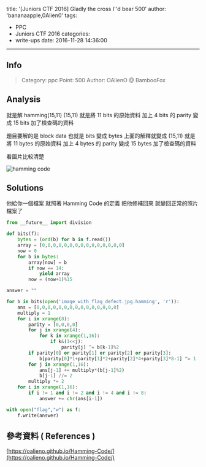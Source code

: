 title: '[Juniors CTF 2016] Gladly the cross I''d bear 500'
author: 'bananaapple,0Alien0'
tags:
  - PPC
  - Juniors CTF 2016
categories:
  - write-ups
date: 2016-11-28 14:36:00
---
## Info  
> Category: ppc
> Point: 500
> Author: OAlienO @ BambooFox

## Analysis

就是解 hamming(15,11)
(15,11) 就是將 11 bits 的原始資料
加上 4 bits 的 parity
變成 15 bits 加了檢查碼的資料

題目要解的是 block data
也就是 bits 變成 bytes
上面的解釋就變成
(15,11) 就是將 11 bytes 的原始資料
加上 4 bytes 的 parity
變成 15 bytes 加了檢查碼的資料

看圖片比較清楚

![hamming code](/img/hammingcode.png)

## Solutions

他給你一個檔案
就照著 Hamming Code 的定義
把他修補回來
就變回正常的照片檔案了

```python
from __future__ import division

def bits(f):
    bytes = (ord(b) for b in f.read())
    array = [0,0,0,0,0,0,0,0,0,0,0,0,0,0,0]
    now = 0
    for b in bytes:
        array[now] = b
        if now == 14:
            yield array
        now = (now+1)%15

answer = ""

for b in bits(open('image_with_flag_defect.jpg.hamming', 'r')):
    ans = [0,0,0,0,0,0,0,0,0,0,0,0,0,0,0]
    multiply = 1
    for i in xrange(8):
        parity = [0,0,0,0]
        for j in xrange(4):
            for k in xrange(1,16):
                if k&(1<<j):
                    parity[j] ^= b[k-1]%2
        if parity[0] or parity[1] or parity[2] or parity[3]:
            b[parity[0]*1+parity[1]*2+parity[2]*4+parity[3]*8-1] ^= 1
        for j in xrange(1,16):
            ans[j-1] += multiply*(b[j-1]%2)
            b[j-1] //= 2
        multiply *= 2
    for i in xrange(1,16):
        if i != 1 and i != 2 and i != 4 and i != 8:
            answer += chr(ans[i-1])

with open("flag","w") as f:
    f.write(answer)
```

## 參考資料 ( References )

[https://oalieno.github.io/Hamming-Code/](https://oalieno.github.io/Hamming-Code/)